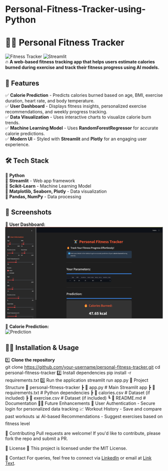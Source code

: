 # Personal-Fitness-Tracker-using-Python
# 🏋️‍♂️ Personal Fitness Tracker

![Fitness Tracker](https://img.shields.io/badge/Python-3.8+-blue.svg) 
![Streamlit](https://img.shields.io/badge/Streamlit-App-red)  
🔥 **A web-based fitness tracking app that helps users estimate calories burned during exercise and track their fitness progress using AI models.**

## 🚀 Features  
✅ **Calorie Prediction** - Predicts calories burned based on age, BMI, exercise duration, heart rate, and body temperature.  
✅ **User Dashboard** - Displays fitness insights, personalized exercise recommendations, and weekly progress tracking.  
✅ **Data Visualization** - Uses interactive charts to visualize calorie burn trends.  
✅ **Machine Learning Model** - Uses **RandomForestRegressor** for accurate calorie predictions.  
✅ **Modern UI** - Styled with **Streamlit** and **Plotly** for an engaging user experience.  

## 🛠️ Tech Stack  
🔹 **Python**  
🔹 **Streamlit** - Web app framework  
🔹 **Scikit-Learn** - Machine Learning Model  
🔹 **Matplotlib, Seaborn, Plotly** - Data visualization  
🔹 **Pandas, NumPy** - Data processing  

## 📸 Screenshots  
🔹 **User Dashboard:**  
![Dashboard](https://github.com/hari1715/Personal-Fitness-Tracker-using-Python/blob/main/user%20dashboard.png)  

🔹 **Calorie Prediction:**  
![Prediction](https://your-image-link.com)  

## 🏃‍♂️ Installation & Usage  
1️⃣ **Clone the repository**  
git clone https://github.com/your-username/personal-fitness-tracker.git
cd personal-fitness-tracker
2️⃣ Install dependencies
pip install -r requirements.txt
3️⃣ Run the application
streamlit run app.py
📂 Project Structure
📁 personal-fitness-tracker
 ┣ 📄 app.py            # Main Streamlit app
 ┣ 📄 requirements.txt  # Python dependencies
 ┣ 📄 calories.csv      # Dataset (if included)
 ┣ 📄 exercise.csv      # Dataset (if included)
 ┗ 📄 README.md         # Documentation
🧑‍💻 Future Enhancements
🚀 User Authentication - Secure login for personalized data tracking
📈 Workout History - Save and compare past workouts
📊 AI-based Recommendations - Suggest exercises based on fitness level

🎯 Contributing
Pull requests are welcome! If you'd like to contribute, please fork the repo and submit a PR.

📜 License
📝 This project is licensed under the MIT License.

💌 Contact
For queries, feel free to connect via [LinkedIn](www.linkedin.com/in/erharish15) or email at [Link Text](harisher1505@gmail.com).
